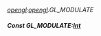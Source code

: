 _[opengl](../../modules/opengl/opengl-module.md):[opengl](../../modules/opengl/opengl-module.md).GL\_MODULATE_
##### Const GL\_MODULATE:[Int](../../modules/wonkey/wonkey-types-int.md)

